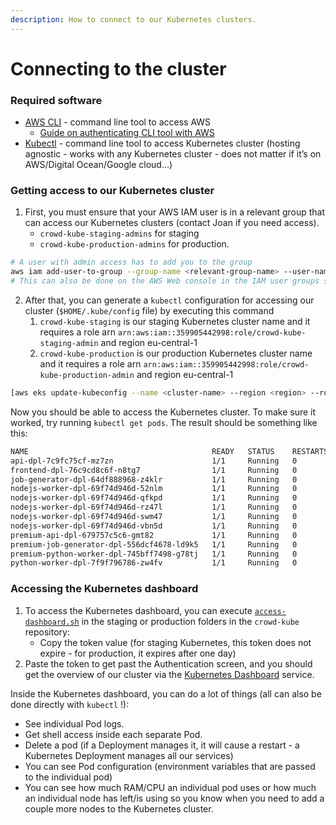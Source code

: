 ```yaml
---
description: How to connect to our Kubernetes clusters.
---
```


# Connecting to the cluster

### Required software

* [AWS CLI](https://docs.aws.amazon.com/cli/latest/userguide/getting-started-install.html) - command line tool to access AWS
  * [Guide on authenticating CLI tool with AWS](https://docs.aws.amazon.com/cli/latest/userguide/cli-configure-files.html)
* [Kubectl](https://kubernetes.io/docs/tasks/tools/) - command line tool to access Kubernetes cluster (hosting agnostic - works with any Kubernetes cluster - does not matter if it’s on AWS/Digital Ocean/Google cloud…)

### Getting access to our Kubernetes cluster

1. First, you must ensure that your AWS IAM user is in a relevant group that can access our Kubernetes clusters (contact Joan if you need access).
   * `crowd-kube-staging-admins` for staging
   * `crowd-kube-production-admins` for production.

```bash
# A user with admin access has to add you to the group
aws iam add-user-to-group --group-name <relevant-group-name> --user-name <IAM user name>
# This can also be done on the AWS Web console in the IAM user groups section
```

2. After that, you can generate a `kubectl` configuration for accessing our cluster (`$HOME/.kube/config` file) by executing this command
   1. `crowd-kube-staging` is our staging Kubernetes cluster name and it requires a role arn `arn:aws:iam::359905442998:role/crowd-kube-staging-admin` and region eu-central-1
   2. `crowd-kube-production` is our production Kubernetes cluster name and it requires a role arn `arn:aws:iam::359905442998:role/crowd-kube-production-admin` and region eu-central-1

```bash
[aws eks update-kubeconfig --name <cluster-name> --region <region> --role-arn arn:aws:iam::359905442998:role/<iam-role-name>](https://www.notion.so/c33bcb8a931a4f169c543847aab96beb?pvs=21)
```

Now you should be able to access the Kubernetes cluster. To make sure it worked, try running `kubectl get pods`. The result should be something like this:

```bash
NAME                                         READY   STATUS    RESTARTS      AGE
api-dpl-7c9fc75cf-mz7zn                      1/1     Running   0             20h
frontend-dpl-76c9cd8c6f-n8tg7                1/1     Running   0             133m
job-generator-dpl-64df888968-z4klr           1/1     Running   0             20h
nodejs-worker-dpl-69f74d946d-52nlm           1/1     Running   0             20h
nodejs-worker-dpl-69f74d946d-qfkpd           1/1     Running   0             20h
nodejs-worker-dpl-69f74d946d-rz47l           1/1     Running   0             20h
nodejs-worker-dpl-69f74d946d-swm47           1/1     Running   0             20h
nodejs-worker-dpl-69f74d946d-vbn5d           1/1     Running   0             20h
premium-api-dpl-679757c5c6-gmt82             1/1     Running   0             23h
premium-job-generator-dpl-556dcf4678-ld9k5   1/1     Running   0             23h
premium-python-worker-dpl-745bff7498-g78tj   1/1     Running   0             23h
python-worker-dpl-7f9f796786-zw4fv           1/1     Running   0             23h
```

### Accessing the Kubernetes dashboard

1. To access the Kubernetes dashboard, you can execute [`access-dashboard.sh`](http://access-dashboard.sh/) in the staging or production folders in the `crowd-kube` repository:
   * Copy the token value (for staging Kubernetes, this token does not expire - for production, it expires after one day)
2. Paste the token to get past the Authentication screen, and you should get the overview of our cluster via the [Kubernetes Dashboard](https://kubernetes.io/docs/tasks/access-application-cluster/web-ui-dashboard/) service.

Inside the Kubernetes dashboard, you can do a lot of things (all can also be done directly with `kubectl` !):

* See individual Pod logs.
* Get shell access inside each separate Pod.
* Delete a pod (if a Deployment manages it, it will cause a restart - a Kubernetes Deployment manages all our services)
* You can see Pod configuration (environment variables that are passed to the individual pod)
* You can see how much RAM/CPU an individual pod uses or how much an individual node has left/is using so you know when you need to add a couple more nodes to the Kubernetes cluster.

